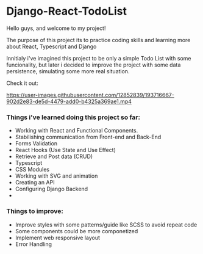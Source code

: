 # Django-React-TodoList

Hello guys, and welcome to my project!

The purpose of this project its to practice coding skills and learning more about React, Typescript and Django  

Innitialy i've imagined this project to be only a simple Todo List with some funcionality, but later i decided to improve the project with some data persistence, simulating some more real situation.

Check it out: 

https://user-images.githubusercontent.com/12852839/193716667-902d2e83-de5d-4479-add0-b4325a369ae1.mp4



### Things i've learned doing this project so far:
 - Working with React and Functional Components.
 - Stabilishing communication from Front-end and Back-End
 - Forms Validation
 - React Hooks (Use State and Use Effect)
 - Retrieve and Post data (CRUD)
 - Typescript
 - CSS Modules
 - Working with SVG and animation
 - Creating an API
 - Configuring Django Backend
 - 

### Things to improve:
 - Improve styles with some patterns/guide like SCSS to avoid repeat code
 - Some components could be more componetized 
 - Implement web responsive layout
 - Error Handling
 
